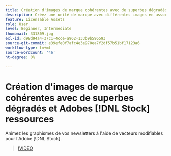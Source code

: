 ```yaml
---
title: Création d'images de marque cohérentes avec de superbes dégradés et Adobes [!DNL Stock] ressources
description: Créez une unité de marque avec différentes images en associant des couleurs et des dégradés dans votre campagne publicitaire
feature: Licensable Assets
role: User
level: Beginner, Intermediate
thumbnail: 331809.jpg
exl-id: d98d94a4-37c1-4cce-a962-133b9b596593
source-git-commit: e39efe0f7afc4e3e970ea7f2df57b51bf17123a6
workflow-type: tm+mt
source-wordcount: '46'
ht-degree: 0%

---
```


# Création d&#39;images de marque cohérentes avec de superbes dégradés et Adobes [!DNL Stock] ressources

Animez les graphismes de vos newsletters à l&#39;aide de vecteurs modifiables pour l&#39;Adobe [!DNL Stock].

>[!VIDEO](https://video.tv.adobe.com/v/331809?hidetitle=true)
